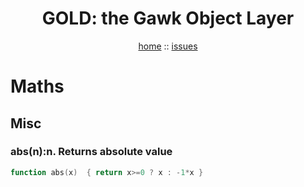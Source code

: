 <a name=top>
<h1 align=center>GOLD: the Gawk Object Layer</h1>
<p  align=center>
<a href="http://github.com/golden/one/master/blob/README.md#top">home</a> :: 
<a href="http://github.com/golden/issues">issues</a> 
</p>

# Maths

## Misc

### abs(n):n.  Returns absolute value 
```awk
function abs(x)  { return x>=0 ? x : -1*x }
```
